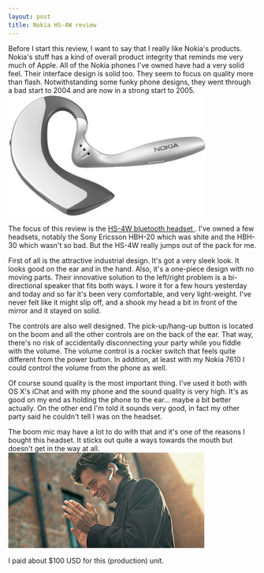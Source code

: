 ```yaml
---
layout: post
title: Nokia HS-4W review
---
```



Before I start this review, I want to say that I really like Nokia's products. Nokia's stuff has a kind of overall product integrity that reminds me very much of Apple. All of the Nokia phones I've owned have had a very solid feel. Their interface design is solid too. They seem to focus on quality more than flash. Notwithstanding some funky phone designs, they went through a bad start to 2004 and are now in a strong start to 2005.<img src="/weblog/images/2005/hs-4w.jpg" />

The focus of this review is the <a href="http://www.nokia.com/nokia/0,,47867,00.html">HS-4W bluetooth headset </a>. I've owned a few headsets, notably the Sony Ericsson HBH-20 which was shite and the HBH-30 which wasn't so bad. But the HS-4W really jumps out of the pack for me. 

First of all is the attractive industrial design. It's got a very sleek look. It looks good on the ear and in the hand. Also, it's a one-piece design with no moving parts. Their innovative solution to the left/right problem is a bi-directional speaker that fits both ways. I wore it for a few hours yesterday and today and so far it's been very comfortable, and very light-weight. I've never felt like it might slip off, and a shook my head a bit in front of the mirror and it stayed on solid. 

The controls are also well designed. The pick-up/hang-up button is located on the boom and all the other controls are on the back of the ear. That way, there's no risk of accidentally disconnecting your party while you fiddle with the volume. The volume control is a rocker switch that feels quite different from the power button. In addition, at least with my Nokia 7610 I could control the volume from the phone as well. 

Of course sound quality is the most important thing. I've used it both with OS X's iChat and with my phone and the sound quality is very high. It's as good on my end as holding the phone to the ear... maybe a bit better actually. On the other end I'm told it sounds very good, in fact my other party said he couldn't tell I was on the headset. 

The boom mic may have a lot to do with that and it's one of the reasons I bought this headset. It sticks out quite a ways towards the mouth but doesn't get in the way at all.<img src="/weblog/images/2005/hs-4w_man.jpg" />

I paid about $100 USD for this (production) unit.
